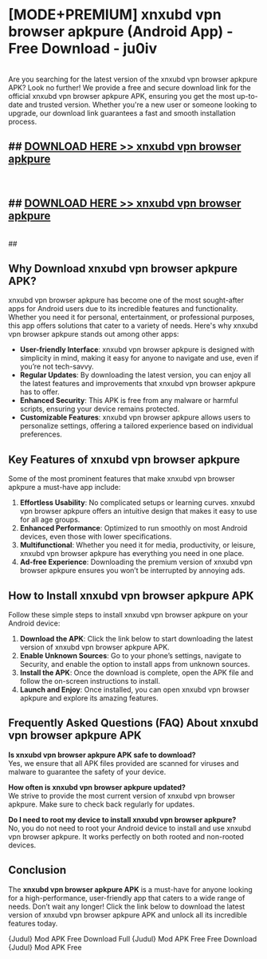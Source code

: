 # [MODE+PREMIUM] xnxubd vpn browser apkpure (Android App) - Free Download - ju0iv <br>
<br>
Are you searching for the latest version of the xnxubd vpn browser apkpure APK? Look no further! We provide a free and secure download link for the official xnxubd vpn browser apkpure APK, ensuring you get the most up-to-date and trusted version. Whether you're a new user or someone looking to upgrade, our download link guarantees a fast and smooth installation process.


## ##  [DOWNLOAD HERE >> xnxubd vpn browser apkpure](http://freeplayer.one?title=xnxubd_vpn_browser_apkpure&ref=git)
  <br>

##  ## [DOWNLOAD HERE >> xnxubd vpn browser apkpure](http://freeplayer.one?title=xnxubd_vpn_browser_apkpure&ref=git)
  <br>
  ##



## Why Download xnxubd vpn browser apkpure APK?

xnxubd vpn browser apkpure has become one of the most sought-after apps for Android users due to its incredible features and functionality. Whether you need it for personal, entertainment, or professional purposes, this app offers solutions that cater to a variety of needs. Here's why xnxubd vpn browser apkpure stands out among other apps:

- **User-friendly Interface**: xnxubd vpn browser apkpure is designed with simplicity in mind, making it easy for anyone to navigate and use, even if you’re not tech-savvy.
- **Regular Updates**: By downloading the latest version, you can enjoy all the latest features and improvements that xnxubd vpn browser apkpure has to offer.
- **Enhanced Security**: This APK is free from any malware or harmful scripts, ensuring your device remains protected.
- **Customizable Features**: xnxubd vpn browser apkpure allows users to personalize settings, offering a tailored experience based on individual preferences.

## Key Features of xnxubd vpn browser apkpure

Some of the most prominent features that make xnxubd vpn browser apkpure a must-have app include:

1. **Effortless Usability**: No complicated setups or learning curves. xnxubd vpn browser apkpure offers an intuitive design that makes it easy to use for all age groups.
2. **Enhanced Performance**: Optimized to run smoothly on most Android devices, even those with lower specifications.
3. **Multifunctional**: Whether you need it for media, productivity, or leisure, xnxubd vpn browser apkpure has everything you need in one place.
4. **Ad-free Experience**: Downloading the premium version of xnxubd vpn browser apkpure ensures you won’t be interrupted by annoying ads.

## How to Install xnxubd vpn browser apkpure APK

Follow these simple steps to install xnxubd vpn browser apkpure on your Android device:

1. **Download the APK**: Click the link below to start downloading the latest version of xnxubd vpn browser apkpure APK.
2. **Enable Unknown Sources**: Go to your phone’s settings, navigate to Security, and enable the option to install apps from unknown sources.
3. **Install the APK**: Once the download is complete, open the APK file and follow the on-screen instructions to install.
4. **Launch and Enjoy**: Once installed, you can open xnxubd vpn browser apkpure and explore its amazing features.

## Frequently Asked Questions (FAQ) About xnxubd vpn browser apkpure APK

**Is xnxubd vpn browser apkpure APK safe to download?**  
Yes, we ensure that all APK files provided are scanned for viruses and malware to guarantee the safety of your device.

**How often is xnxubd vpn browser apkpure updated?**  
We strive to provide the most current version of xnxubd vpn browser apkpure. Make sure to check back regularly for updates.

**Do I need to root my device to install xnxubd vpn browser apkpure?**  
No, you do not need to root your Android device to install and use xnxubd vpn browser apkpure. It works perfectly on both rooted and non-rooted devices.

## Conclusion

The **xnxubd vpn browser apkpure APK** is a must-have for anyone looking for a high-performance, user-friendly app that caters to a wide range of needs. Don’t wait any longer! Click the link below to download the latest version of xnxubd vpn browser apkpure APK and unlock all its incredible features today.

{Judul} Mod APK Free
Download Full {Judul} Mod APK Free
Free Download {Judul} Mod APK Free

